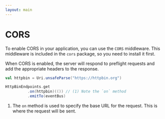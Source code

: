 ```yaml
---
layout: main
---
```


# CORS 

To enable CORS in your application, you can use the `CORS` middleware. This middleware is included in the `cors` package, so you need to install it first.

When CORS is enabled, the server will respond to preflight requests and add the appropriate headers to the response.

```scala sc:nocompile
val httpbin = Uri.unsafeParse("https://httpbin.org")

HttpBinEndpoints.get
          .on(httpbin)(()) // (1) Note the `on` method
          .emitTo(eventBus)
```

1. The `on` method is used to specify the base URL for the request. This is where the request will be sent.

